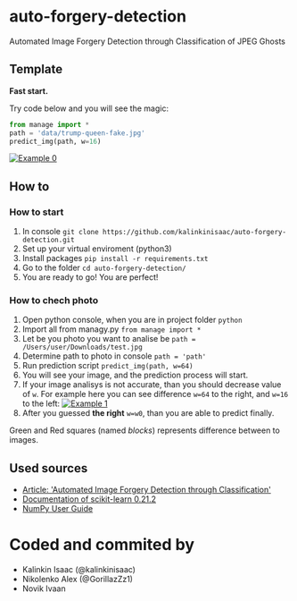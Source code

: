 # auto-forgery-detection
Automated Image Forgery Detection through Classification of JPEG Ghosts

## Template

**Fast start.**

Try code below and you will see the magic:
```python
from manage import *
path = 'data/trump-queen-fake.jpg'
predict_img(path, w=16)
```
[![Example 0](https://a.radikal.ru/a22/1906/83/44d48d4a82a3.png "Example 0")](https://a.radikal.ru/a22/1906/83/44d48d4a82a3.png "Example 0")

## How to

### How to start

1. In console `git clone https://github.com/kalinkinisaac/auto-forgery-detection.git`
2. Set up your virtual enviroment (python3)
3. Install packages `pip install -r requirements.txt`
4. Go to the folder `cd auto-forgery-detection/`
5. You are ready to go! You are perfect!

### How to chech photo

1. Open python console, when you are in project folder `python`
2. Import all from managy.py `from manage import *`
3. Let be you photo you want to analise be `path = /Users/user/Downloads/test.jpg`
4. Determine path to photo in console `path = 'path'`
5. Run prediction script `predict_img(path, w=64)`
6. You will see your image, and the prediction process will start.
7. If your image analisys is not accurate, than you should decrease value of `w`. 
For example here you can see difference `w=64` to the right, and `w=16` to the left:
[![Example 1](https://a.radikal.ru/a10/1906/40/1718c4fde245.png "Example 1")](https://a.radikal.ru/a10/1906/40/1718c4fde245.png "Example 1")
8. After you guessed **the right** `w=w0`, than you are able to predict finally.

Green and Red squares (named *blocks*) represents difference between to images.

## Used sources

- [Article: 'Automated Image Forgery Detection through Classification'](http://www5.informatik.uni-erlangen.de/Forschung/Publikationen/2012/Zach12-AIF.pdf "Automated Image Forgery Detection through Classification")
- [Documentation of scikit-learn 0.21.2](https://scikit-learn.org/stable/documentation.html "Documentation of scikit-learn 0.21.2")
- [NumPy User Guide](https://docs.scipy.org/doc/numpy/user/index.html#user "NumPy User Guide")


# Coded and commited by

- Kalinkin Isaac (@kalinkinisaac)
- Nikolenko Alex (@GorillazZz1)
- Novik Ivaan
